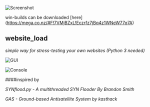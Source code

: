 ![Screenshot](https://dl.dropboxusercontent.com/u/11259516/Web-%D0%BF%D1%80%D0%BE%D0%B5%D0%BA%D1%82%D1%8B/website_load/sources/website_load.png)

win-builds can be downloaded [here] (https://mega.co.nz/#F!7VMjBZxL!Eczrfz7jBq4z1WNeW77q7A)

website_load
------
*simple way for stress-testing your own websites (Python 3 needed)*


![GUI](http://i.imgur.com/4liTkC7.png)

![Console](http://i.imgur.com/HJeJglN.png)

####inspired by

  *SYNflood.py - A multithreaded SYN Flooder By Brandon Smith*
  
  *GAS - Ground-based Antisatellite System by kasthack*

